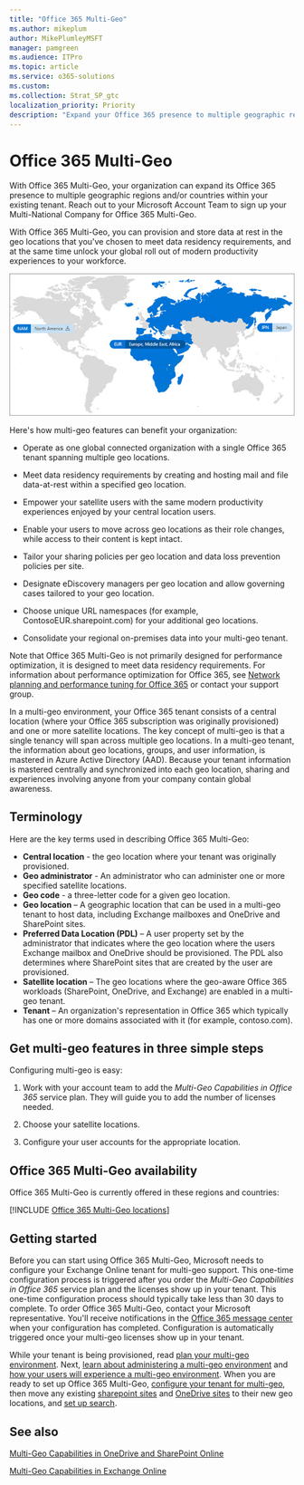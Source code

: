 ```yaml
---
title: "Office 365 Multi-Geo"
ms.author: mikeplum
author: MikePlumleyMSFT
manager: pamgreen
ms.audience: ITPro
ms.topic: article
ms.service: o365-solutions
ms.custom: 
ms.collection: Strat_SP_gtc
localization_priority: Priority
description: "Expand your Office 365 presence to multiple geographic regions with Office 365 Multi-Geo."
---
```


# Office 365 Multi-Geo

With Office 365 Multi-Geo, your organization can expand its Office 365 presence to multiple geographic regions and/or countries within your existing tenant. Reach out to your Microsoft Account Team to sign up your Multi-National Company for Office 365 Multi-Geo.
  
With Office 365 Multi-Geo, you can provision and store data at rest in the geo locations that you've chosen to meet data residency requirements, and at the same time unlock your global roll out of modern productivity experiences to your workforce.

![Screenshot of multi-geo map from the SharePoint admin center](media/multi-geo-world-map.png)

Here's how multi-geo features can benefit your organization:
  
- Operate as one global connected organization with a single Office 365 tenant spanning multiple geo locations.

- Meet data residency requirements by creating and hosting mail and file data-at-rest within a specified geo location.

- Empower your satellite users with the same modern productivity experiences enjoyed by your central location users.

- Enable your users to move across geo locations as their role changes, while access to their content is kept intact.

- Tailor your sharing policies per geo location and data loss prevention policies per site.

- Designate eDiscovery managers per geo location and allow governing cases tailored to your geo location.

- Choose unique URL namespaces (for example, ContosoEUR.sharepoint.com) for your additional geo locations.

- Consolidate your regional on-premises data into your multi-geo tenant.

Note that Office 365 Multi-Geo is not primarily designed for performance optimization, it is designed to meet data residency requirements. For information about performance optimization for Office 365, see [Network planning and performance tuning for Office 365](https://support.office.com/article/e5f1228c-da3c-4654-bf16-d163daee8848) or contact your support group. 

In a multi-geo environment, your Office 365 tenant consists of a central location (where your Office 365 subscription was originally provisioned) and one or more satellite locations. The key concept of multi-geo is that a single tenancy will span across multiple geo locations. In a multi-geo tenant, the information about geo locations, groups, and user information, is mastered in Azure Active Directory (AAD). Because your tenant information is mastered centrally and synchronized into each geo location, sharing and experiences involving anyone from your company contain global awareness.
 
## Terminology

Here are the key terms used in describing Office 365 Multi-Geo:

- **Central location** - the geo location where your tenant was originally provisioned.
- **Geo administrator** - An administrator who can administer one or more specified satellite locations.
- **Geo code** - a three-letter code for a given geo location.
- **Geo location** – A geographic location that can be used in a multi-geo tenant to host data, including Exchange mailboxes and OneDrive and SharePoint sites.
- **Preferred Data Location (PDL)** – A user property set by the administrator that indicates where the geo location where the users Exchange mailbox and OneDrive should be provisioned. The PDL also determines where SharePoint sites that are created by the user are provisioned.
- **Satellite location** – The geo locations where the geo-aware Office 365 workloads (SharePoint, OneDrive, and Exchange) are enabled in a multi-geo tenant.
- **Tenant** – An organization's representation in Office 365 which typically has one or more domains associated with it (for example, contoso.com).

## Get multi-geo features in three simple steps

Configuring multi-geo is easy:
  
1. Work with your account team to add the _Multi-Geo Capabilities in Office 365_ service plan. They will guide you to add the number of licenses needed.
    
2. Choose your satellite locations.
    
3. Configure your user accounts for the appropriate location.
    
## Office 365 Multi-Geo availability

Office 365 Multi-Geo is currently offered in these regions and countries:

[!INCLUDE [Office 365 Multi-Geo locations](includes/office-365-multi-geo-locations.md)]
    
## Getting started

Before you can start using Office 365 Multi-Geo, Microsoft needs to configure your Exchange Online tenant for multi-geo support. This one-time configuration process is triggered after you order the *Multi-Geo Capabilities in Office 365* service plan and the licenses show up in your tenant. This one-time configuration process should typically take less than 30 days to complete. To order Office 365 Multi-Geo, contact your Microsoft representative. You'll receive notifications in the [Office 365 message center](https://support.office.com/article/38FB3333-BFCC-4340-A37B-DEDA509C2093) when your configuration has completed. Configuration is automatically triggered once your multi-geo licenses show up in your tenant.

While your tenant is being provisioned, read [plan your multi-geo environment](plan-for-multi-geo.md). Next, [learn about administering a multi-geo environment](administering-a-multi-geo-environment.md) and [how your users will experience a multi-geo environment](multi-geo-user-experience.md). When you are ready to set up Office 365 Multi-Geo, [configure your tenant for multi-geo](multi-geo-tenant-configuration.md), then move any existing [sharepoint sites](move-sharepoint-between-geo-locations.md) and [OneDrive sites](move-onedrive-between-geo-locations.md)  to their new geo locations, and [set up search](configure-search-for-multi-geo.md).

## See also

[Multi-Geo Capabilities in OneDrive and SharePoint Online](multi-geo-capabilities-in-onedrive-and-sharepoint-online-in-office-365.md)

[Multi-Geo Capabilities in Exchange Online](multi-geo-capabilities-in-exchange-online.md)
